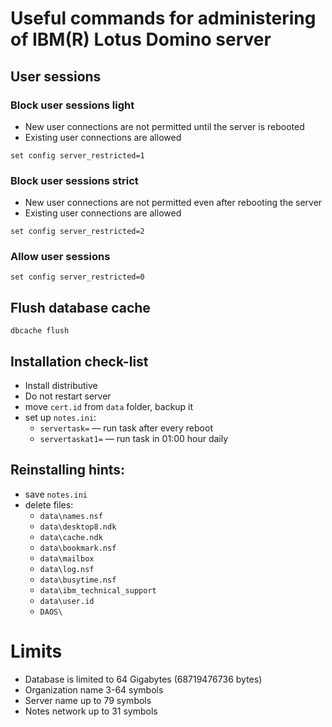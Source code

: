 # Useful commands for administering of IBM(R) Lotus Domino server

## User sessions

### Block user sessions light
- New user connections are not permitted until the server is rebooted
- Existing user connections are allowed

```set config server_restricted=1```

### Block user sessions strict
- New user connections are not permitted even after rebooting the server
- Existing user connections are allowed

```set config server_restricted=2```

### Allow user sessions
```set config server_restricted=0```

## Flush database cache
```dbcache flush```

## Installation check-list
- Install distributive
- Do not restart server
- move ```cert.id``` from ```data``` folder, backup it
- set up ```notes.ini```:
    - ```servertask=``` — run task after every reboot
    - ```servertaskat1=``` — run task in 01:00 hour daily

## Reinstalling hints:
- save ```notes.ini```
- delete files:
    - ```data\names.nsf```
    - ```data\desktop8.ndk```
    - ```data\cache.ndk```
    - ```data\bookmark.nsf```
    - ```data\mailbox```
    - ```data\log.nsf```
    - ```data\busytime.nsf```
    - ```data\ibm_technical_support```
    - ```data\user.id```
    - ```DAOS\```

# Limits
- Database is limited to 64 Gigabytes (68719476736 bytes)
- Organization name 3-64 symbols
- Server name up to 79 symbols
- Notes network up to 31 symbols
